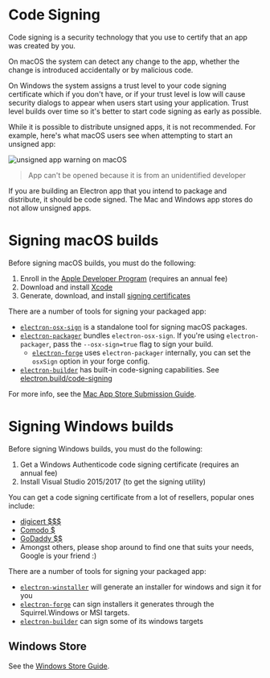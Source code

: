 # Code Signing

Code signing is a security technology that you use to certify that an app was
created by you.

On macOS the system can detect any change to the  app, whether the change is
introduced accidentally or by malicious code.

On Windows the system assigns a trust level to your code signing certificate which
if you don't have, or if your trust level is low will cause security dialogs to
appear when users start using your application.  Trust level builds over time
so it's better to start code signing as early as possible.

While it is possible to distribute unsigned apps, it is not recommended.
For example, here's what macOS users see when attempting to start an unsigned app:

![unsigned app warning on macOS](https://user-images.githubusercontent.com/2289/39488937-bdc854ba-4d38-11e8-88f8-7b3c125baefc.png)

> App can't be opened because it is from an unidentified developer

If you are building an Electron app that you intend to package and distribute,
it should be code signed. The Mac and Windows app stores do not allow unsigned
apps.

# Signing macOS builds

Before signing macOS builds, you must do the following:

1. Enroll in the [Apple Developer Program] (requires an annual fee)
2. Download and install [Xcode]
3. Generate, download, and install [signing certificates]

There are a number of tools for signing your packaged app:

- [`electron-osx-sign`] is a standalone tool for signing macOS packages.
- [`electron-packager`] bundles `electron-osx-sign`. If you're using `electron-packager`,
pass the `--osx-sign=true` flag to sign your build.
  - [`electron-forge`] uses `electron-packager` internally, you can set the `osxSign` option
    in your forge config.
- [`electron-builder`] has built-in code-signing capabilities. See [electron.build/code-signing](https://www.electron.build/code-signing)

For more info, see the [Mac App Store Submission Guide].

# Signing Windows builds

Before signing Windows builds, you must do the following:

1. Get a Windows Authenticode code signing certificate (requires an annual fee)
2. Install Visual Studio 2015/2017 (to get the signing utility)

You can get a code signing certificate from a lot of resellers, popular ones include:

* [digicert $$$](https://www.digicert.com/code-signing/microsoft-authenticode.htm)
* [Comodo $](https://www.comodo.com/landing/ssl-certificate/authenticode-signature/)
* [GoDaddy $$](https://au.godaddy.com/web-security/code-signing-certificate)
* Amongst others, please shop around to find one that suits your needs, Google is your friend :)

There are a number of tools for signing your packaged app:

- [`electron-winstaller`] will generate an installer for windows and sign it for you
- [`electron-forge`] can sign installers it generates through the Squirrel.Windows or MSI targets.
- [`electron-builder`] can sign some of its windows targets

## Windows Store

See the [Windows Store Guide].

[Apple Developer Program]: https://developer.apple.com/programs/
[`electron-builder`]: https://github.com/electron-userland/electron-builder
[`electron-forge`]: https://github.com/electron-userland/electron-forge
[`electron-osx-sign`]: https://github.com/electron-userland/electron-osx-sign
[`electron-packager`]: https://github.com/electron-userland/electron-packager
[`electron-winstaller`]: https://github.com/electron/windows-installer
[Xcode]: https://developer.apple.com/xcode
[signing certificates]: https://github.com/electron-userland/electron-osx-sign/wiki/1.-Getting-Started#certificates
[Mac App Store Submission Guide]: mac-app-store-submission-guide.md
[Windows Store Guide]: windows-store-guide.md
